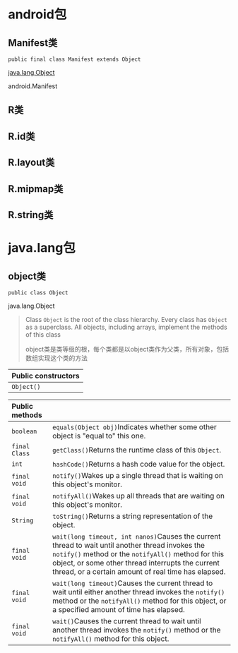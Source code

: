 # android包

## Manifest类

```
public final class Manifest extends Object
```

[java.lang.Object](https://developer.android.google.cn/reference/java/lang/Object.html)

android.Manifest

## R类

## R.id类

## R.layout类

## R.mipmap类

## R.string类

# java.lang包

## object类

`public class Object`

java.lang.Object

>  Class `Object` is the root of the class hierarchy. Every class has `Object` as a superclass. All objects, including arrays, implement the methods of this class
>
> object类是类等级的根，每个类都是以object类作为父类，所有对象，包括数组实现这个类的方法

| Public constructors |
| :------------------ |
| `Object()`          |

| Public methods |                                                              |
| :------------- | ------------------------------------------------------------ |
| `boolean`      | `equals(Object obj)`Indicates whether some other object is "equal to" this one. |
| `final Class`  | `getClass()`Returns the runtime class of this `Object`.      |
| `int`          | `hashCode()`Returns a hash code value for the object.        |
| `final void`   | `notify()`Wakes up a single thread that is waiting on this object's monitor. |
| `final void`   | `notifyAll()`Wakes up all threads that are waiting on this object's monitor. |
| `String`       | `toString()`Returns a string representation of the object.   |
| `final void`   | `wait(long timeout, int nanos)`Causes the current thread to wait until another thread invokes the `notify()` method or the `notifyAll()` method for this object, or some other thread interrupts the current thread, or a certain amount of real time has elapsed. |
| `final void`   | `wait(long timeout)`Causes the current thread to wait until either another thread invokes the `notify()` method or the `notifyAll()` method for this object, or a specified amount of time has elapsed. |
| `final void`   | `wait()`Causes the current thread to wait until another thread invokes the `notify()` method or the `notifyAll()` method for this object. |